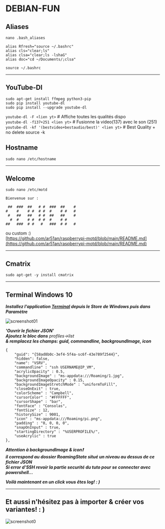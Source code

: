 #   DEBIAN-FUN  
## Aliases  
`nano .bash_aliases`  

    alias Rfresh="source ~/.bashrc"
    alias cls="clear;ls"
    alias clsa="clear;ls -lshaG"
    alias doc="cd ~/Documents/;clsa"

`source ~/.bashrc`  
___  

##  YouTube-Dl  
`sudo apt-get install ffmpeg python3-pip`  
`sudo pip install youtube-dl`  
`sudo pip install --upgrade youtube-dl`  

`youtube-dl -F <lien yt>` # Affiche toutes les qualités dispo  
`youtube-dl -f137+251 <lien yt>` # Fusionne la video(137) avec le son (251)  
`youtube-dl -kf '(bestvideo+bestaudio/best)' <lien yt>` # Best Quality + no delete source -k  

## Hostname  
`sudo nano /etc/hostname`  
___  

## Welcome  
`sudo nano /etc/motd`  

    Bienvenue sur : 
    
     ##  ###  ##   # #  ###  ##    # 
    #    #    # #  # #  #    # #   # 
     #   ##   ##   # #  ##   ##    # 
      #  #    # #  # #  #    # #     
    ##   ###  # #   #   ###  # #   #                            

ou custom :)  
[https://github.com/ar51an/raspberrypi-motd/blob/main/README.md](https://github.com/ar51an/raspberrypi-motd/blob/main/README.md)   
___  

## Cmatrix  
`sudo apt-get -y install cmatrix`  
___  

## Terminal Windows 10  
***Installez l'application [Terminal](https://apps.microsoft.com/detail/9n0dx20hk701?hl=fr-fr&gl=FR) depuis le Store de Windows puis dans Paramètre***  

![screenshot01](IMG/10-debian-fun/01.png)  

***'Ouvrir le fichier JSON'***  
***Ajoutez le bloc dans*** _profiles->list_  
***& remplacez les champs: guid, commandline, backgroundImage, icon***  

    {
        "guid": "{58ad8b0c-3ef4-5f4a-sc6f-43e789f2544}",
        "hidden": false,
        "name": "VSRV",                
        "commandline" : "ssh USERNAME@IP_VM",
        "acrylicOpacity" : 0.5,
        "backgroundImage" : "ms-appdata:///Roaming/1.jpg",
        "backgroundImageOpacity" : 0.15,
        "backgroundImageStretchMode" : "uniformToFill",
        "closeOnExit" : true,
        "colorScheme" : "Campbell",
        "cursorColor" : "#FFFFFF",
        "cursorShape" : "bar",
        "fontFace" : "Consolas",
        "fontSize" : 12,
        "historySize" : 9001,
        "icon" : "ms-appdata:///Roaming/pi.png",
        "padding" : "0, 0, 0, 0",
        "snapOnInput" : true,
        "startingDirectory" : "%USERPROFILE%/",
        "useAcrylic" : true 
    },

***Attention à backgroundImage & icon❗***  
***il correspond au dossier RoamingState situé un niveau au dessus de ce fichier JSON***  
***Si error d'SSH revoir la partie securité du tuto pour se connecter avec powershell...***  

***Voilà maintenant en un click vous êtes log! : )***  
___  

##  Et aussi n'hésitez pas à importer & créer vos variantes! : )  
![screenshot0](IMG/10-debian-fun/00.png)